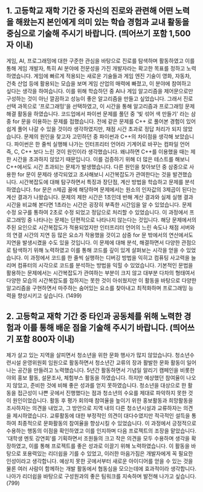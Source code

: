## 1. 고등학교 재학 기간 중 자신의 진로와 관련해 어떤 노력을 해왔는지 본인에게 의미 있는 학습 경험과 교내 활동을 중심으로 기술해 주시기 바랍니다. (띄어쓰기 포함 1,500자 이내)  

게임, AI, 프로그래밍에 대한 구준한 관심을 바탕으로 진로를 탐색하며 활동하였고 이를 통해 게임 개발자, 특히 AI 분야에 전문성을 가진 개발자라는 확고한 목표를 정하고 노력하였습니다. 게임에 빠르게 적용되는 새로운 기술들과 게임 엔진 기술이 영화, 자동차, 건축 산업 등에 활용되는 모습을 보며 게임 산업의 매력에 빠졌고, 이 분야에 참여하고 싶다는 생각을 하여습니다. 이를 위해 학습하던 중 AI나 게임 알고리즘을 제어문으로만 구성하는 것이 아닌 깔끔하고 성능이 좋은 알고리즘을 만들고 싶었습니다. 그래서 진로 선택 과목으로 '프로그래밍'을 선택하였고, 이 시간을 통해 알고리즘과 프로그래밍 문제 해결 활동을 하였습니다. 코드업에서 파이썬 문제를 풀던 중 '빛 섞어 색 만들기' 라는 삼중 for 문을 이용하는 문제를 접했습니다. 전에 같은 문제를 C++ 로 풀어본 경험이 있어 쉽게 풀어 나갈 수 있을 것이라 생각하였지만, 채점 시간 초과로 정답 처리가 되지 않았습니다. 문제의 원인을 찾고자 고민하던 중 파이썬과 C++의 차이점을 생각해 보았습니다. 파이썬은 한 줄씩 실행해 나가는 인터프리터 언어라 기계어로 바꾸는 컴파일 언어 즉, C, C++ 보다 느린 것이 원인이라 생각했습니다. 왜냐하면 C++를 이용했을 때는 제한 시간을 초과하지 않았기 때문입니다. 이를 검증하기 위해 더 많은 테스트를 해보니 C++에서도 시간 초과되는 문제가 발생했습니다. 다른 원인을 찾아보던 중 삼중으로 사용한 for 문이 문제라 생각되었고 조사해보니 시간복잡도가 관여한다는 것을 발견했습니다. 시간복잡도에 대해 탐구하면서 특징과 장단점, 계산 방법을 학습하고 문제를 분석하였습니다. for 문은 n제곱 꼴에 해당하며 문제에서는 원소의 인자값의 3제곱이 된다는 계산 결과가 나왔습니다. 문제의 제한 시간은 1초인데 반해 계산 결과와 실제 실행 결과 시간을 비교해 본다면 1초라는 시간은 굉장히 부족한 시간임을 알 수 있었습니다. 문제 수정 요구를 통하여 2초로 수정 되었고 정답으로 처리할 수 있었습니다. 이 과정에서 프로그래밍 중 나타나는 문제는 단편적으로 나타나지 않는다는 것입니다. 해당 문제에서의 주된 요인으로 시간복잡도가 적용되었지만 인터프리터 언어의 느린 속도나 채점 서버와의 연결 시간의 지연 등 많은 요소가 작용했을 것이고 삼중 for 문 밖에서의 연산에서도 지연을 발생시켰을 수도 있을 것입니다. 이 문제에 대해 분석, 해결하면서 다양한 관점으로 탐색하기 위해 노력하였고 이를 통해 코드를 깊이 있게 살펴보는 시각을 얻을 수 있었습니다. 이 과정에서 코드를 한 줄씩 실행하는 디버깅 방법을 익히고 컴퓨팅 사고력을 늘리며 컴퓨터의 시각으로 코드를 분석하는 방법을 익힐 수 있었습니다. 기본적인 문법을 활용하는 문제에서는 시간복잡도가 관여하는 부분이 크지 않고 대부분 다차의 형태여서 다양한 모습의 시간복잡도를 접하지는 못한 것이 아쉬웠지만 이 활동을 바탕으로 다양한 알고리즘을 구현하면서 마주하는 숨어있는 요소를 찾아내고 최적화하며 프로그래밍 능력을 향상시키고 싶습니다. (1499)


## 2. 고등학교 재학 기간 중 타인과 공동체를 위해 노력한 경험과 이를 통해 배운 점을 기술해 주시기 바랍니다. (띄어쓰기 포함 800자 이내)  

제가 살고 있는 지역을 살피면서 청소년을 위한 문화 행사가 많지 않았습니다. 청소년수련시설 운영위원회 임원으로 활동하면서 청소년간 교류의 장과 활발한 문화 활동이 일어나는 공간을 만들려고 노력했습니다. 5년간 활동하면서 기념일 알리기 캠페인을 비롯한 야외 홍보 활동, 설문조사, 체험부스 활동을 하였습니다. 하지만 예상했던 참여율이 나오지 않았고, 준비한 것에 비해 좋은 성과를 얻지 못하였습니다. 청소년을 대상으로 한 활동을 접근성이 나쁜 곳에서 진행했다는 점과 청소년의 수요를 제대로 파악하지 못한 것이 원인이었습니다. 활동 후 평가 회의때 참여율을 높이기 위한 홍보활동과 희망활동을 조사하자는 의견을 내었고, 그 방안으로 지역 내의 다른 청소년시설과 교류하자는 의견을 제시하였습니다. 교류활동에 대한 부정적인 의견이 대다수였지만 적극적인 설득을 통하여 최종적으로 문화활동의 참여율을 향상시킬 수 있었습니다. 이 과정에서 긍정적으로 수용하는 행동의 이점을 확인하였고 이를 인지하며 다음 프로젝트의  조장을 맡았습니다. '대학생 멘토 강연회'를 기획하면서 조원들의 크고 작은 의견을 모두 수용하며 생각을 확장하였고, 이를 통해 프로젝트를 좋은 성과로 이끌기 위해 노력하였습니다. 이 활동을 바탕으로 포용력있는 리더쉽을 기를 수 있었고, 이러한 마음가짐은 개발자에게 꼭 필요한 인성이라고 생각합니다. 예상치 못한 곳에서부터 새로운 아이디어를 얻을 수 있는 것을 물론 여러 사람이 함께하는 개발 활동에서 협동심을 모으는데에 효과적이라 생각합니다. 나아가 리더쉽을 바탕으로 구성원과의 좋은 팀워크를 지속하며 발전해 나가고 싶습니다. (799)
